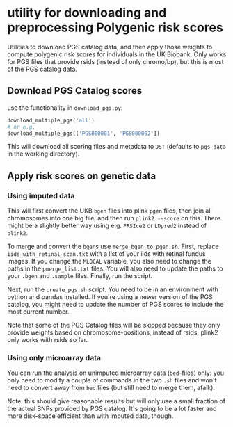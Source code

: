 # utility for downloading and preprocessing Polygenic risk scores

Utilities to download PGS catalog data, and then apply those weights to compute polygenic risk scores for individuals in the UK Biobank. Only works for PGS files that provide rsids (instead of only chromo/bp), but this is most of the PGS catalog data.

## Download PGS Catalog scores

use the functionality in `download_pgs.py`: 
```python
download_multiple_pgs('all')
# or e.g.
download_multiple_pgs(['PGS000001', 'PGS000002'])
```

This will download all scoring files and metadata to `DST` (defaults to `pgs_data` in the working directory).


## Apply risk scores on genetic data

### Using imputed data

This will first convert the UKB `bgen` files into plink `pgen` files, then join all chromosomes into one big file, and then run `plink2 --score` on this. There might be a slightly better way using e.g. `PRSIce2` or `LDpred2` instead of `plink2`.

To merge and convert the `bgen`s use `merge_bgen_to_pgen.sh`. First, replace `iids_with_retinal_scan.txt` with a list of your iids with retinal fundus images. If you change the `MLOCAL` variable, you also need to change the paths in the `pmerge_list.txt` files. You will also need to update the paths to your `.bgen` and `.sample` files. Finally, run the script.

Next, run the `create_pgs.sh` script. You need to be in an environment with python and pandas installed. If you're using a newer version of the PGS catalog, you might need to update the number of PGS scores to include the most current number.

Note that some of the PGS Catalog files will be skipped because they only provide weights based on chromosome-positions, instead of rsids; plink2 only works with rsids so far.


### Using only microarray data
You can run the analysis on unimputed microarray data (`bed`-files) only: you only need to modify a couple of commands in the two `.sh` files and won't need to convert away from `bed` files (but still need to merge them, afaik).

Note: this should give reasonable results but will only use a small fraction of the actual SNPs provided by PGS catalog. It's going to be a lot faster and more disk-space efficient than with imputed data, though.


